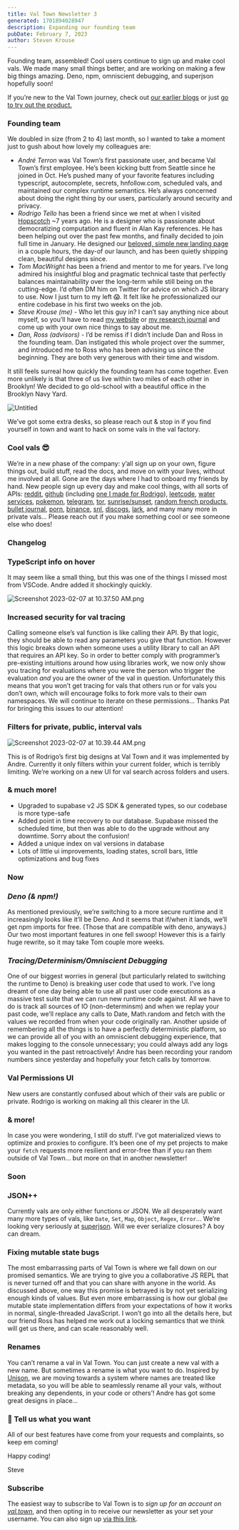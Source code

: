 ```yaml
---
title: Val Town Newsletter 3
generated: 1701894028947
description: Expanding our founding team
pubDate: February 7, 2023
author: Steven Krouse
---
```


Founding team, assembled! Cool users continue to sign up and make cool vals. We
made many small things better, and are working on making a few big things
amazing. Deno, npm, omniscient debugging, and superjson hopefully soon!

If you’re new to the Val Town journey, check out
[our earlier blogs](..//val-town-blog) or just
[go to try out the product.](https://val.town)

### Founding team

We doubled in size (from 2 to 4) last month, so I wanted to take a moment just
to gush about how lovely my colleagues are:

- _André Terron_ was Val Town’s first passionate user, and became Val Town’s
  first employee. He’s been kicking butt from Seattle since he joined in Oct.
  He’s pushed many of your favorite features including typescript, autocomplete,
  secrets, hnfollow.com, scheduled vals, and maintained our complex runtime
  semantics. He’s always concerned about doing the right thing by our users,
  particularly around security and privacy.
- _Rodrigo Tello_ has been a friend since we met at when I visited
  [Hopscotch](https://www.gethopscotch.com/) ~7 years ago. He is a designer who
  is passionate about democratizing computation and fluent in Alan Kay
  references. He has been helping out over the past few months, and finally
  decided to join full time in January. He designed our
  [beloved, simple new landing page](https://val-town.notion.site/image/https%3A%2F%2Fs3-us-west-2.amazonaws.com%2Fsecure.notion-static.com%2Ffd1c6b0b-7b8b-44d8-b511-bf99afbc0089%2FScreenshot_2023-01-18_at_12.01.43_PM.png?id=0f30c451-936d-4d49-9024-2fd491a1e36b&table=block&spaceId=915abc6a-f726-4044-a2cf-f5262b44b4d0&width=2000&userId=&cache=v2)
  in a couple hours, the day-of our launch, and has been quietly shipping clean,
  beautiful designs since.
- _Tom MacWright_ has been a friend and mentor to me for years. I’ve long
  admired his insightful blog and pragmatic technical taste that perfectly
  balances maintainability over the long-term while still being on the
  cutting-edge. I’d often DM him on Twitter for advice on which JS library to
  use. Now I just turn to my left 😱. It felt like he professionalized our
  entire codebase in his first two weeks on the job.
- _Steve Krouse (me) -_ Who let this guy in? I can’t say anything nice about
  myself, so you’ll have to read [my website](https://stevekrouse.com/) or
  [my research journal](http://futureofcoding.org/log) and come up with your own
  nice things to say about me.
- _Dan, Ross (advisors) -_ I’d be remiss if I didn’t include Dan and Ross in the
  founding team. Dan instigated this whole project over the summer, and
  introduced me to Ross who has been advising us since the beginning. They are
  both very generous with their time and wisdom.

It still feels surreal how quickly the founding team has come together. Even
more unlikely is that three of us live within two miles of each other in
Brooklyn! We decided to go old-school with a beautiful office in the Brooklyn
Navy Yard.

![Untitled](./val-town-newsletter-3/untitled.png)

We’ve got some extra desks, so please reach out & stop in if you find yourself
in town and want to hack on some vals in the val factory.

### Cool vals 😎

We’re in a new phase of the company: y’all sign up on your own, figure things
out, build stuff, read the docs, and move on with your lives, without me
involved at all. Gone are the days where I had to onboard my friends by hand.
New people sign up every day and make cool things, with all sorts of APIs:
[reddit](https://www.val.town/bnorick.check_reddit),
[github](https://www.val.town/@tzq.monitoringGitHubRepository) (including
[one I made for Rodrigo](https://www.val.town/stevekrouse.valTownStyleGuideUpdated)),
[leetcode](https://www.val.town/LavaC.getLeetcodeCnNextDailyQuestion),
[water services](https://www.val.town/eczajk.usgsSite),
[pokemon](https://www.val.town/gabby.getRandomPokemon),
[telegram](https://www.val.town/smalldogenergy.tgEchoWebhook),
[tor](https://www.val.town/ofalvai.checkMyTorRelay),
[sunrise/sunset](https://www.val.town/eczajk.sunriseSunset),
[random french products](https://www.val.town/jte.svSearch),
[bullet journal](https://www.val.town/eczajk.bulletJournalMonth),
[porn](https://twitter.com/stevekrouse/status/1620827196301660160),
[binance](https://www.val.town/oske.fetchBinance),
[snl](https://www.val.town/crsven.fetchSNL),
[discogs](https://www.val.town/axelav.discogs),
[lark](https://www.val.town/tzq.sendLarkMessage), and many many more in private
vals… Please reach out if you make something cool or see someone else who does!

### Changelog

### TypeScript info on hover

It may seem like a small thing, but this was one of the things I missed most
from VSCode. Andre added it shockingly quickly.

![Screenshot 2023-02-07 at 10.37.50 AM.png](./val-town-newsletter-3/screenshot_2023-02-07_at_103750_am.png)

### Increased security for val tracing

Calling someone else’s val function is like calling their API. By that logic,
they should be able to read any parameters you give that function. However this
logic breaks down when someone uses a utility library to call an API that
requires an API key. So in order to better comply with programmer’s pre-existing
intuitions around how using libraries work, we now only show you tracing for
evaluations where you were the person who trigger the evaluation _and_ you are
the owner of the val in question. Unfortunately this means that you won’t get
tracing for vals that others run or for vals you don’t own, which will encourage
folks to fork more vals to their own namespaces. We will continue to iterate on
these permissions… Thanks Pat for bringing this issues to our attention!

### Filters for private, public, interval vals

![Screenshot 2023-02-07 at 10.39.44 AM.png](./val-town-newsletter-3/screenshot_2023-02-07_at_103944_am.png)

This is of Rodrigo’s first big designs at Val Town and it was implemented by
Andre. Currently it only filters within your current folder, which is terribly
limiting. We’re working on a new UI for val search across folders and users.

### & much more!

- Upgraded to supabase v2 JS SDK & generated types, so our codebase is more
  type-safe
- Added point in time recovery to our database. Supabase missed the scheduled
  time, but then was able to do the upgrade without any downtime. Sorry about
  the confusion!
- Added a unique index on val versions in database
- Lots of little ui improvements, loading states, scroll bars, little
  optimizations and bug fixes

### Now

### _Deno (& npm!)_

As mentioned previously, we’re switching to a more secure runtime and it
increasingly looks like it’ll be Deno. And it seems that if/when it lands, we’ll
get npm imports for free. (Those that are compatible with deno, anyways.) Our
two most important features in one fell swoop! However this is a fairly huge
rewrite, so it may take Tom couple more weeks.

### _Tracing/Determinism/Omniscient Debugging_

One of our biggest worries in general (but particularly related to switching the
runtime to Deno) is breaking user code that used to work. I’ve long dreamt of
one day being able to use all past user code executions as a massive test suite
that we can run new runtime code against. All we have to do is track all sources
of IO (non-determinsm) and when we replay your past code, we’ll replace any
calls to Date, Math.random and fetch with the values we recorded from when your
code originally ran. Another upside of remembering all the things is to have a
perfectly deterministic platform, so we can provide all of you with an
omniscient debugging experience, that makes logging to the console unnecessary;
you could always add any logs you wanted in the past retroactively! Andre has
been recording your random numbers since yesterday and hopefully your fetch
calls by tomorrow.

### Val Permissions UI

New users are constantly confused about which of their vals are public or
private. Rodrigo is working on making all this clearer in the UI.

### & more!

In case you were wondering, I still do stuff. I’ve got materialized views to
optimize and proxies to configure. It’s been one of my pet projects to make your
`fetch` requests more resilient and error-free than if you ran them outside of
Val Town… but more on that in another newsletter!

### Soon

### JSON++

Currently vals are only either functions or JSON. We all desperately want many
more types of vals, like `Date`, `Set`, `Map`, `Object`, `Regex`, `Error`...
We’re looking very seriously at
[superjson](https://github.com/blitz-js/superjson). Will we ever serialize
closures? A boy can dream.

### Fixing mutable state bugs

The most embarrassing parts of Val Town is where we fall down on our promised
semantics. We are trying to give you a collaborative JS REPL that is never
turned off and that you can share with anyone in the world. As discussed above,
one way this promise is betrayed is by not yet serializing enough kinds of
values. But even more embarrassing is how our global `@me` mutable state
implementation differs from your expectations of how it works in normal,
single-threaded JavaScript. I won’t go into all the details here, but our friend
Ross has helped me work out a locking semantics that we think will get us there,
and can scale reasonably well.

### Renames

You can’t rename a val in Val Town. You can just create a new val with a new
name. But sometimes a rename is what you want to do. Inspired by
[Unison](https://www.unison-lang.org/), we are moving towards a system where
names are treated like metadata, so you will be able to seamlessly rename all
your vals, without breaking any dependents, in your code or others’! Andre has
got some great designs in place…

### 🙏 Tell us what you want

All of our best features have come from your requests and complaints, so keep em
coming!

Happy coding!

Steve

### Subscribe

The easiest way to subscribe to Val Town is to _sign up for an account on
[val.town](https://www.val.town)_, and then opting in to receive our newsletter
as your set your username. You can also sign up
[via this link](https://cdn.forms-content.sg-form.com/6c6893f3-38e6-11ed-b573-a6c391c68d4b).

